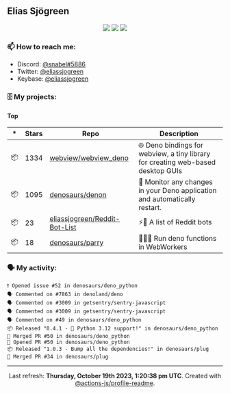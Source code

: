 ## Elias Sjögreen

<p align="center">
  <img src="https://img.shields.io/badge/🎂-dec. 2003-success" />
  <img src="https://img.shields.io/badge/🌎-Stockholm-informational" />
  <img src="https://img.shields.io/badge/👦-He/Him-informational" />
</p>

### 📫 How to reach me:

- Discord: [@snabel#5886](https://discord.com/users/267978757799673866)
- Twitter: [@eliassjogreen](https://twitter.com/eliassjogreen)
- Keybase: [@eliassjogreen](https://keybase.io/eliassjogreen)

### 🗄 My projects:

#### Top
|*|Stars|Repo|Description|
|---|---|---|---|
| 📦 | 1334 | [webview/webview_deno](https://github.com/webview/webview_deno) | 🌐 Deno bindings for webview, a tiny library for creating web-based desktop GUIs |
| 📦 | 1095 | [denosaurs/denon](https://github.com/denosaurs/denon) | 👀 Monitor any changes in your Deno application and automatically restart. |
| 📦 | 23 | [eliassjogreen/Reddit-Bot-List](https://github.com/eliassjogreen/Reddit-Bot-List) | ⚡️🤖 A list of Reddit bots |
| 📦 | 18 | [denosaurs/parry](https://github.com/denosaurs/parry) | 👷🏽‍♂️ Run deno functions in WebWorkers |

### 🗣 My activity:

```
❗️ Opened issue #52 in denosaurs/deno_python
🗣 Commented on #7863 in denoland/deno
🗣 Commented on #3009 in getsentry/sentry-javascript
🗣 Commented on #3009 in getsentry/sentry-javascript
🗣 Commented on #49 in denosaurs/deno_python
📦 Released "0.4.1 - 🐍 Python 3.12 support!" in denosaurs/deno_python
🎉 Merged PR #50 in denosaurs/deno_python
💪 Opened PR #50 in denosaurs/deno_python
📦 Released "1.0.3 - Bump all the dependencies!" in denosaurs/plug
🎉 Merged PR #34 in denosaurs/plug
```

------------
<p align="center">Last refresh: <b>Thursday, October 19th 2023, 1:20:38 pm UTC</b>. Created with <a href=https://github.com/marketplace/actions/profile-readme>@actions-js/profile-readme</a>.</p>
